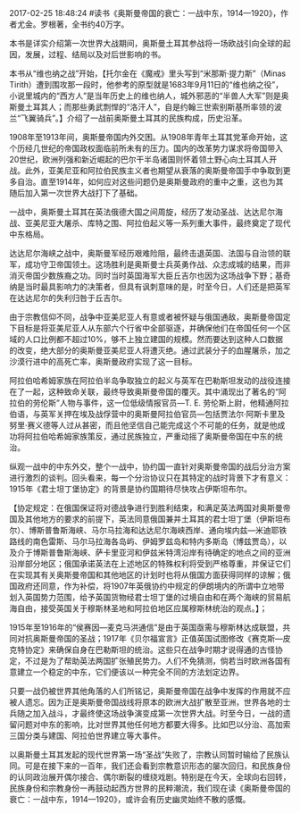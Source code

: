 2017-02-25 18:48:24
#读书《奥斯曼帝国的衰亡：一战中东，1914—1920》，作者尤金。罗根著，全书约40万字。

本书是详实介绍第一次世界大战期间，奥斯曼土耳其参战将一场欧战引向全球的起因，发展，过程、结局以及对后世影响的书。

本书从“维也纳之战”开始，【托尔金在《魔戒》里头写到“米那斯·提力斯”（Minas Tirith）遭到围攻那一段时，他参考的原型就是1683年9月11日的“维也纳之役”，小说里城内的“西方人”是当年历史上的维也纳人，城外邪恶的“半兽人大军”则是奥斯曼土耳其人；而那些勇武剽悍的“洛汗人”，自是约翰三世索别斯基所率领的波兰“飞翼骑兵”。】介绍了一战前奥斯曼土耳其的民族构成，历史沿革。

​1908年至1913年间，奥斯曼帝国内外交困。从1908年青年土耳其党革命开始，这个历经几世纪的帝国政权面临前所未有的压力。国内的改革势力谋求将帝国带入20世纪，欧洲列强和新近崛起的巴尔干半岛诸国则怀着领土野心向土耳其人开战。此外，亚美尼亚和阿拉伯民族主义者也期望从衰落的奥斯曼帝国手中争取到更多自治。直至1914年，如何应对这些问题仍是奥斯曼政府的重中之重，这也为其随后加入第一次世界大战打下了基础。​

一战中，奥斯曼土耳其在英法俄德大国之间​周旋，经历了发动圣战、达达尼尔海战、亚美尼亚大屠杀、库特之围、阿拉伯起义等一系列重大事件，最终奠定了现代中东格局。

达达尼尔海峡之战中，奥斯曼军经历艰难险阻，最终击退英国、法国与自治领的联军，成功守卫帝国领土。这场胜利是奥斯曼士兵英勇作战、众志成城的结果，而非消灭帝国少数族裔之功。​同时当时英国海军大臣丘吉尔也因为这场战争下野；基奇纳是当时最具影响力的决策者，但具有讽刺意味的是，时至今日，人们还是把英军在达达尼尔的失利归咎于丘吉尔。

由于宗教信仰不同，战争中亚美尼亚人有意或者被怀疑与俄国通敌，奥斯曼帝国定下目标是将亚美尼亚人从东部六个行省中全部驱逐，并确保他们在帝国任何一个区域的人口比例都不超过10%，够不上独立建国的规模。然而要达到这种人口数据的改变，绝大部分的奥斯曼亚美尼亚人将遭灭绝。通过武装分子的血腥屠杀，加之沙漠行进中的高死亡率，奥斯曼政府实现了这一目标​。

阿拉伯哈希姆家族在阿拉伯半岛争取独立的起义与英军在巴勒斯坦发动的战役连接在了一起，这种致命关联，最终导致奥斯曼帝国的覆灭。其中涌现出了著名的“阿拉伯的劳伦斯”人物与事件，这一位低级情报官员—T. E. 劳伦斯上尉，他精通阿拉伯语，与英军关押在埃及战俘营中的奥斯曼阿拉伯官员—包括贾法尔·阿斯卡里及努里·赛义德等人过从甚密，而且他坚信自己能完成这个不可能的任务，就是他成功将阿拉伯哈希姆家族策反，通过民族独立，严重动摇了奥斯曼帝国在中东的统治。

纵观一战中的中东外交，整个一战中，协约国一直针对奥斯曼帝国的战后分治方案进行激烈的谈判。回头看来，每一个分治协议只在其特定的战时背景下才有意义：1915年《君士坦丁堡协定》的背景是协约国期待尽快攻占伊斯坦布尔。

【协定规定：在俄国保证将对德战争进行到胜利结束，和满足英法两国对奥斯曼帝国及其他地方的要求的前提下，英法同意俄国兼并土耳其的君士坦丁堡（伊斯坦布尔）、博斯普鲁斯海峡、马尔马拉海和达达尼尔海峡西岸、通向埃内兹—米迪耶铁路线的南色雷斯、马尔马拉海各岛屿、伊姆罗兹岛和特内多斯岛（博兹贾岛），以及介于博斯普鲁斯海峡、萨卡里亚河和伊兹米特湾沿岸有待确定的地点之间的亚洲沿岸部分地区；俄国承诺英法在上述地区的特殊权利将受到严格尊重，并保证它们在实现其有关奥斯曼帝国和其他地区的计划时也将从俄国方面获得同样的谅解；俄国政府还同意，作为补偿，将1907年英俄协约中规定的伊朗境内的所谓中立地带划入英国势力范围，给予英国货物经君士坦丁堡的过境自由和在两个海峡的贸易航海自由，接受英国关于穆斯林圣地和阿拉伯地区应属穆斯林统治的观点。】；

1915年至1916年的“侯赛因—麦克马洪通信”是由于英国亟需与穆斯林达成联盟，共同对抗奥斯曼帝国的圣战；1917年《贝尔福宣言》正值英国试图修改《赛克斯—皮克特协定》来确保自身在巴勒斯坦的统治。这些只在战争时期才说得通的古怪协定，不过是为了帮助英法两国扩张殖民势力。人们不免猜测，倘若当时欧洲各国有意建立一个稳定的中东，它们便该以一种完全不同的方法划定边界。​

只要一战仍被世界其他角落的人们所铭记，奥斯曼帝国在战争中发挥的作用就不应被人遗忘。因为正是奥斯曼帝国战线将原本的欧洲大战扩散至亚洲，世界各地的士兵随之加入战斗，才最终使这场战争演变成第一次世界大战。时至今日，一战的遗留问题对中东的影响，比对世界其他任何地方都要大得多。比如巴以分治、高加索三国分类与建国、阿拉伯世界建立等大事件。

以奥斯曼土耳其发起的现代世界第一场“圣战”失败了，宗教认同暂时输给了民族认同。可是在接下来的一百年，我们还会看到宗教意识形态的屡次回归，和民族身份的认同政治展开偶尔接合、偶尔断裂的缠绕戏剧。特别是在今天，全球向右回转，民族身份和宗教身份一再鼓动起西方世界的民粹潮流，我们现在读《奥斯曼帝国的衰亡：一战中东，1914—1920》，或许会有历史幽灵始终不散的感慨。​